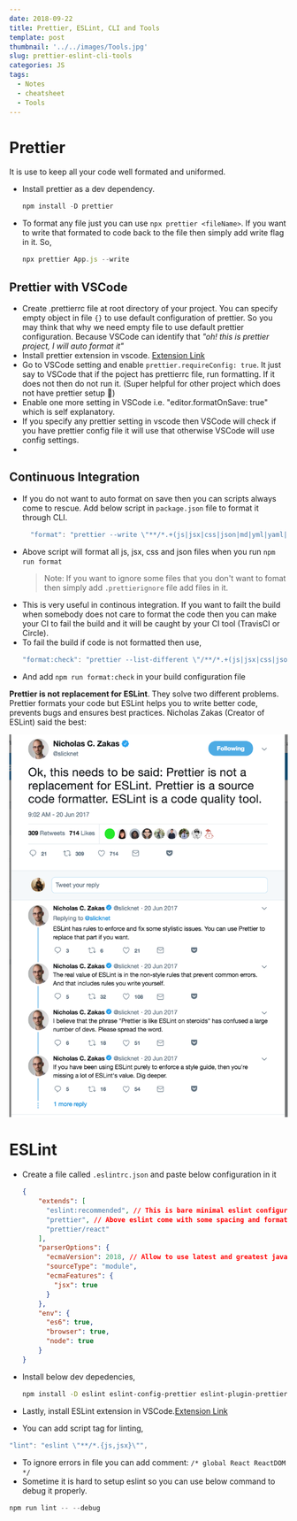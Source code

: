 ```yaml
---
date: 2018-09-22
title: Prettier, ESLint, CLI and Tools
template: post
thumbnail: '../../images/Tools.jpg'
slug: prettier-eslint-cli-tools
categories: JS
tags:
  - Notes
  - cheatsheet
  - Tools
---
```


# Prettier

It is use to keep all your code well formated and uniformed.

* Install prettier as a dev dependency.

  ```js
  npm install -D prettier
  ```

* To format any file just you can use `npx prettier <fileName>`. If you want to write that formated to code back to the file then simply add write flag in it. So,
  ```js
  npx prettier App.js --write
  ```

## Prettier with VSCode

* Create .prettierrc file at root directory of your project. You can specify empty object in file `{}` to use default configuration of prettier. So you may think that why we need empty file to use default prettier configuration. Because VSCode can identify that _"oh! this is prettier project, I will auto format it"_
* Install prettier extension in vscode. [Extension Link](https://marketplace.visualstudio.com/items?itemName=esbenp.prettier-vscode)
* Go to VSCode setting and enable `prettier.requireConfig: true`. It just say to VSCode that if the poject has prettierrc file, run formatting. If it does not then do not run it. (Super helpful for other project which does not have prettier setup 💯)
* Enable one more setting in VSCode i.e. "editor.formatOnSave: true" which is self explanatory.
* If you specify any prettier setting in vscode then VSCode will check if you have prettier config file it will use that otherwise VSCode will use config settings.
*

## Continuous Integration

* If you do not want to auto format on save then you can scripts always come to rescue. Add below script in `package.json` file to format it through CLI.
  ```js
    "format": "prettier --write \"**/*.+(js|jsx|css|json|md|yml|yaml|graphql|less|sass|vue)\" "
  ```
* Above script will format all js, jsx, css and json files when you run `npm run format`
  > Note: If you want to ignore some files that you don't want to fomat then simply add `.prettierignore` file add files in it.
* This is very useful in continous integration. If you want to failt the build when somebody does not care to format the code then you can make your CI to fail the build and it will be caught by your CI tool (TravisCI or Circle).
* To fail the build if code is not formatted then use,
  ```js
  "format:check": "prettier --list-different \"/**/*.+(js|jsx|css|json|md|yml|yaml|graphql|less|sass|vue)\" "
  ```
* And add `npm run format:check` in your build configuration file

**Prettier is not replacement for ESLint**. They solve two different problems. Prettier formats your code but ESLint helps you to write better code, prevents bugs and ensures best practices. Nicholas Zakas (Creator of ESLint) said the best:

![Tweet](Tweet.png)

# ESLint

* Create a file called `.eslintrc.json` and paste below configuration in it

  ```json
  {
      "extends": [
        "eslint:recommended", // This is bare minimal eslint configuration that we are extending
        "prettier", // Above eslint come with some spacing and formatting stuff, but prettier will turn eslint formatting off.
        "prettier/react"
      ],
      "parserOptions": {
        "ecmaVersion": 2018, // Allow to use latest and greatest javascript feature in this project
        "sourceType": "module",
        "ecmaFeatures": {
          "jsx": true
        }
      },
      "env": {
        "es6": true,
        "browser": true,
        "node": true
      }
  }
  ```

* Install below dev depedencies,

  ```sh
  npm install -D eslint eslint-config-prettier eslint-plugin-prettier
  ```

* Lastly, install ESLint extension in VSCode.[Extension Link](https://marketplace.visualstudio.com/items?itemName=dbaeumer.vscode-eslint)
* You can add script tag for linting,

```js
"lint": "eslint \"**/*.{js,jsx}\"",
```

* To ignore errors in file you can add comment: `/* global React ReactDOM */`
* Sometime it is hard to setup eslint so you can use below command to debug it properly.

```js
npm run lint -- --debug
```
